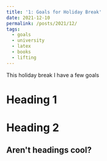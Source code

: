 ```yaml
---
title: '1: Goals for Holiday Break'
date: 2021-12-10
permalink: /posts/2021/12/
tags:
  - goals
  - university
  - latex
  - books
  - lifting
---
```


This holiday break I have a few goals

Heading 1
======

Heading 2
======

Aren't headings cool?
------
